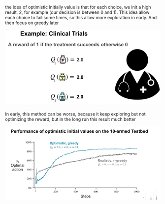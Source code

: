 the idea of optimistic initially value is that for each choice, we init a high result, 2, for example (our decision is between 0 and 1). This idea allow each choice to fail some times, so this allow more exploration in early. And then focus on greedy later

![](2023-03-26-22-42-08.png)

In early, this method can be worse, because it keep exploring but not optimizing the reward, but in the long run this result much better

![](2023-03-26-22-42-58.png)